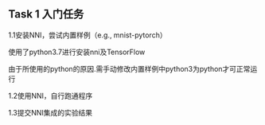 ## Task 1 入门任务


1.1安装NNI，尝试内置样例（e.g., mnist-pytorch）



使用了python3.7进行安装nni及TensorFlow

由于所使用的python的原因.需手动修改内置样例中python3为python才可正常运行



1.2使用NNI，自行跑通程序





1.3提交NNI集成的实验结果



